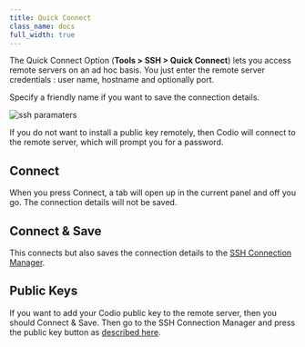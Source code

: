```yaml
---
title: Quick Connect
class_name: docs
full_width: true
---
```


The Quick Connect Option (**Tools > SSH > Quick Connect**) lets you access remote servers on an ad hoc basis. You just enter the remote server credentials : user name, hostname and optionally port.

Specify a friendly name if you want to save the connection details.

<img alt="ssh paramaters" src="/img/docs/ssh-parms.png" class="simple"/>

If you do not want to install a public key remotely, then Codio will connect to the remote server, which will prompt you for a password.

## Connect
When you press Connect, a tab will open up in the current panel and off you go. The connection details will not be saved.

## Connect & Save
This connects but also saves the connection details to the [SSH Connection Manager](/docs/ide/tools/ssh/ssh-manager/).


## Public Keys
If you want to add your Codio public key to the remote server, then you should Connect & Save. Then go to the SSH Connection Manager and press the public key button as [described here](/docs/ide/tools/ssh/ssh-manager).
